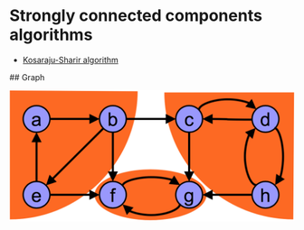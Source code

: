 # Strongly connected components algorithms

- [Kosaraju-Sharir algorithm](https://github.com/klimesf/b4m33pal-examples/tree/master/strongly-connected-components/kosaraju-sharir)

## Graph

![Graph](kosaraju-sharir/_images/graph.png)
